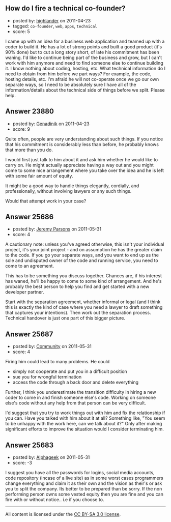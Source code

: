 ## How do I fire a technical co-founder?

- posted by: [highlander](https://stackexchange.com/users/-1/9924-highlander) on 2011-04-23
- tagged: `co-founder`, `web`, `apps`, `technical`
- score: 5

I came up with an idea for a business web application and teamed up with a coder to build it. He has a lot of strong points and built a good product (it's 90% done) but to cut a long story short, of late his commitment has been waning. I'd like to continue being part of the business and grow, but I can't work with him anymore and need to find someone else to continue building it. I know nothing about coding, hosting, etc. What technical information do I need to obtain from him before we part ways? For example, the code, hosting details, etc. I'm afraid he will not co-operate once we go our own separate ways, so I need to be absolutely sure I have all of the information/details about the technical side of things before we split. Please help. 


## Answer 23880

- posted by: [Genadinik](https://stackexchange.com/users/-1/8929-genadinik) on 2011-04-23
- score: 9

Quite often, people are very understanding about such things.  If you notice that his commitment is considerably less than before, he probably knows that more than you do.

I would first just talk to him about it and ask him whether he would like to carry on.  He might actually appreciate having a way out and you might come to some nice arrangement where you take over the idea and he is left with some fair amount of equity.  

It might be a good way to handle things elegantly, cordially, and professionally, without involving lawyers or any such things.

Would that attempt work in your case?


## Answer 25686

- posted by: [Jeremy Parsons](https://stackexchange.com/users/-1/4291-jeremy-parsons) on 2011-05-31
- score: 4

A cautionary note: unless you've agreed otherwise, this isn't your individual project, it's your joint project - and on assumption he has the greater claim to the code. If you go your separate ways, and you want to end up as the sole and undisputed owner of the code and running service, you need to come to an agreement. 

This has to be something you discuss together. Chances are, if his interest has waned, he'll be happy to come to some kind of arrangement. And he's probably the best person to help you find and get started with a new developer partner.

Start with the separation agreement, whether informal or legal (and I think this is exactly the kind of case where you need a lawyer to draft something that captures your intentions). Then work out the separation process. Technical handover is just one part of this bigger picture.


## Answer 25687

- posted by: [Community](https://stackexchange.com/users/-1/-1-community) on 2011-05-31
- score: 4

Firing him could lead to many problems.  He could

 - simply not cooperate and put you in a difficult position
 - sue you for wrongful termination
 - access the code through a back door and delete everything

Further, I think you underestimate the transition difficulty in hiring a new coder to come in and finish someone else's code.  Working on someone else's code without any help from that person can be very difficult.

I'd suggest that you try to work things out with him and fix the relationship if you can.  Have you talked with him about it at all?  Something like, "You seem to be unhappy with the work here, can we talk about it?"  Only after making significant efforts to improve the situation would I consider terminating him.


## Answer 25683

- posted by: [Alphageek](https://stackexchange.com/users/-1/10925-alphageek) on 2011-05-31
- score: -3

I suggest you have all the passwords for  logins, social media accounts, code repository (incase of a live site) as in some worst cases programmers change everything and claim it as their own and  the vision as their's or ask you to split the company.
Its better to be prepared than be sorry.
If the non performing person owns some vested equity then you are fine and you can fire with or without notice.. i.e if you choose to.



---

All content is licensed under the [CC BY-SA 3.0 license](https://creativecommons.org/licenses/by-sa/3.0/).
